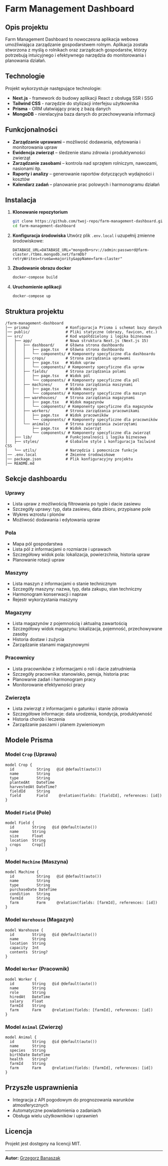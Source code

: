 # Farm Management Dashboard

## Opis projektu

Farm Management Dashboard to nowoczesna aplikacja webowa umożliwiająca zarządzanie gospodarstwem rolnym. Aplikacja została stworzona z myślą o rolnikach oraz zarządcach gospodarstw, którzy potrzebują intuicyjnego i efektywnego narzędzia do monitorowania i planowania działań.

## Technologie

Projekt wykorzystuje następujące technologie:

- **Next.js** - framework do budowy aplikacji React z obsługą SSR i SSG
- **Tailwind CSS** - narzędzie do stylizacji interfejsu użytkownika
- **Prisma** - ORM ułatwiający pracę z bazą danych
- **MongoDB** - nierelacyjna baza danych do przechowywania informacji

## Funkcjonalności

- **Zarządzanie uprawami** – możliwość dodawania, edytowania i monitorowania upraw
- **Ewidencja zwierząt** – śledzenie stanu zdrowia i produktywności zwierząt
- **Zarządzanie zasobami** – kontrola nad sprzętem rolniczym, nawozami, nasionami itp.
- **Raporty i analizy** – generowanie raportów dotyczących wydajności i kosztów
- **Kalendarz zadań** – planowanie prac polowych i harmonogramu działań

## Instalacja

1. **Klonowanie repozytorium**
   ```bash
   git clone https://github.com/twoj-repo/farm-management-dashboard.git
   cd farm-management-dashboard
   ```
2. **Konfiguracja środowiska**
   Utwórz plik `.env.local` i uzupełnij zmienne środowiskowe:

   ```plaintext
   DATABASE_URL=DATABASE_URL="mongodb+srv://admin:password@farm-claster.rtbms.mongodb.net/farmDb?retryWrites=true&w=majority&appName=farm-claster"

   ```

3. **Zbudowanie obrazu docker**

   ```bash
   docker-compose build
   ```

4. **Uruchomienie aplikacji**
   ```bash
   docker-compose up
   ```

## Struktura projektu

```
/farm-management-dashboard
│── prisma/                # Konfiguracja Prisma i schemat bazy danych
│── public/                # Pliki statyczne (obrazy, favicon, etc.)
│── src/                   # Kod współdzielony i logika biznesowa
│   ├── app/               # Nowa struktura Next.js (Next.js 15)
│   │   ├── dashboard/     # Główna strona dashboardu
│   │   │   ├── page.tsx   # Główna strona dashboardu
│   │   │   └── components/ # Komponenty specyficzne dla dashboardu
│   │   ├── crops/         # Strona zarządzania uprawami
│   │   │   ├── page.tsx   # Widok upraw
│   │   │   └── components/ # Komponenty specyficzne dla upraw
│   │   ├── fields/        # Strona zarządzania polami
│   │   │   ├── page.tsx   # Widok pól
│   │   │   └── components/ # Komponenty specyficzne dla pól
│   │   ├── machines/      # Strona zarządzania maszynami
│   │   │   ├── page.tsx   # Widok maszyn
│   │   │   └── components/ # Komponenty specyficzne dla maszyn
│   │   ├── warehouses/    # Strona zarządzania magazynami
│   │   │   ├── page.tsx   # Widok magazynów
│   │   │   └── components/ # Komponenty specyficzne dla magazynów
│   │   ├── workers/       # Strona zarządzania pracownikami
│   │   │   ├── page.tsx   # Widok pracowników
│   │   │   └── components/ # Komponenty specyficzne dla pracowników
│   │   └── animals/       # Strona zarządzania zwierzętami
│   │       ├── page.tsx   # Widok zwierząt
│   │       └── components/ # Komponenty specyficzne dla zwierząt
│   ├── lib/               # Funkcjonalności i logika biznesowa
│   ├── styles/            # Globalne style i konfiguracja Tailwind CSS
│   └── utils/             # Narzędzia i pomocnicze funkcje
│── .env.local             # Zmienne środowiskowe
│── package.json           # Plik konfiguracyjny projektu
│── README.md
```

## Sekcje dashboardu

### Uprawy

- Lista upraw z możliwością filtrowania po typie i dacie zasiewu
- Szczegóły uprawy: typ, data zasiewu, data zbioru, przypisane pole
- Wykres wzrostu i plonów
- Możliwość dodawania i edytowania upraw

### Pola

- Mapa pól gospodarstwa
- Lista pól z informacjami o rozmiarze i uprawach
- Szczegółowy widok pola: lokalizacja, powierzchnia, historia upraw
- Planowanie rotacji upraw

### Maszyny

- Lista maszyn z informacjami o stanie technicznym
- Szczegóły maszyny: nazwa, typ, data zakupu, stan techniczny
- Harmonogram konserwacji i napraw
- Rejestr wykorzystania maszyny

### Magazyny

- Lista magazynów z pojemnością i aktualną zawartością
- Szczegółowy widok magazynu: lokalizacja, pojemność, przechowywane zasoby
- Historia dostaw i zużycia
- Zarządzanie stanami magazynowymi

### Pracownicy

- Lista pracowników z informacjami o roli i dacie zatrudnienia
- Szczegóły pracownika: stanowisko, pensja, historia prac
- Planowanie zadań i harmonogram pracy
- Monitorowanie efektywności pracy

### Zwierzęta

- Lista zwierząt z informacjami o gatunku i stanie zdrowia
- Szczegółowe informacje: data urodzenia, kondycja, produktywność
- Historia chorób i leczenia
- Zarządzanie paszami i planem żywieniowym

## Modele Prisma

### Model `Crop` (Uprawa)

```prisma
model Crop {
  id          String   @id @default(auto())
  name        String
  type        String
  plantedAt   DateTime
  harvestedAt DateTime?
  fieldId     String
  field       Field     @relation(fields: [fieldId], references: [id])
}
```

### Model `Field` (Pole)

```prisma
model Field {
  id        String   @id @default(auto())
  name      String
  size      Float
  location  String
  crops     Crop[]
}
```

### Model `Machine` (Maszyna)

```prisma
model Machine {
  id          String   @id @default(auto())
  name        String
  type        String
  purchaseDate DateTime
  condition   String
  farmId      String
  farm        Farm     @relation(fields: [farmId], references: [id])
}
```

### Model `Warehouse` (Magazyn)

```prisma
model Warehouse {
  id        String   @id @default(auto())
  name      String
  location  String
  capacity  Int
  contents  String?
}
```

### Model `Worker` (Pracownik)

```prisma
model Worker {
  id        String   @id @default(auto())
  name      String
  role      String
  hiredAt   DateTime
  salary    Float
  farmId    String
  farm      Farm     @relation(fields: [farmId], references: [id])
}
```

### Model `Animal` (Zwierzę)

```prisma
model Animal {
  id        String   @id @default(auto())
  name      String
  species   String
  birthDate DateTime
  health    String?
  farmId    String
  farm      Farm     @relation(fields: [farmId], references: [id])
}
```

## Przyszłe usprawnienia

- Integracja z API pogodowym do prognozowania warunków atmosferycznych
- Automatyczne powiadomienia o zadaniach
- Obsługa wielu użytkowników i uprawnień

## Licencja

Projekt jest dostępny na licencji MIT.

---

**Autor:** [Grzegorz Banaszak](https://github.com/GrzegorzBanaszak)
